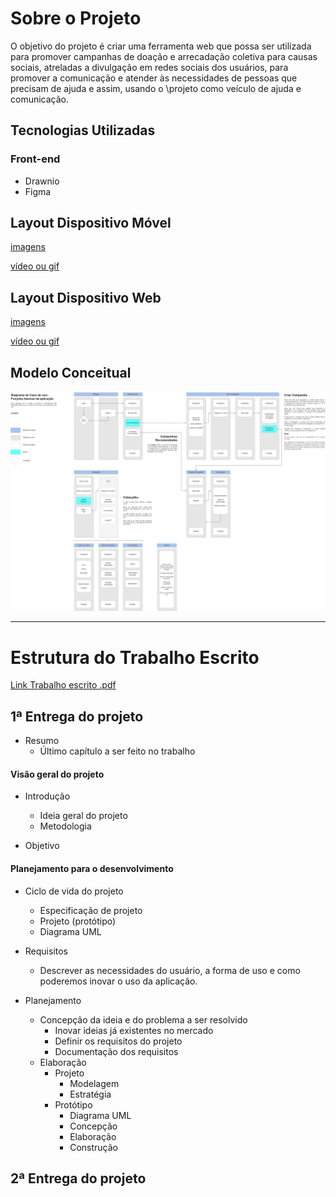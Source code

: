 <!-- 
## Índice

- [Sobre o Projeto](#sobre-o-projeto)
  - [Tecnologias Utilizadas](#tecnologias-utilizadas)
    - [Front-end](#front-end)
  - [Layout Dispositivo Móvel](#layout-dispositivo-móvel)
  - [Layout Dispositivo Web](#layout-dispositivo-web)
  - [Modelo Conceitual](#modelo-conceitual)
- [Estrutura do Trabalho Escrito](#estrutura-do-trabalho-escrito)
  - [1ª Entrega do projeto](#1ª-entrega-do-projeto)
      - [Visão geral do projeto](#visão-geral-do-projeto)
      - [Planejamento para o desenvolvimento](#planejamento-para-o-desenvolvimento)
  - [2ª Entrega do projeto](#2ª-entrega-do-projeto)
-->


# Sobre o Projeto

O objetivo do projeto é criar uma ferramenta web que possa ser utilizada para 
promover campanhas de doação e arrecadação coletiva para causas sociais, 
atreladas a divulgação em redes sociais dos usuários, para promover a 
comunicação e atender às necessidades de pessoas que precisam de ajuda e assim, 
usando o \projeto como veículo de ajuda e comunicação.



## Tecnologias Utilizadas
<!-- 
### Back-end

- 
- 
-->

### Front-end

- Drawnio
- Figma
<!-- 
### Implantação em produção

- 
- 
-->



## Layout Dispositivo Móvel

[imagens]()

[vídeo ou gif]()



## Layout Dispositivo Web

[imagens]()

[vídeo ou gif]()



## Modelo Conceitual

![Diagrama de Caso de Uso](https://raw.githubusercontent.com/edukobilinski/pi-senac/front-end/frontend/diagrama-de-caso-de-uso.png)



<!-- 
# Como Executar o Projeto
### Back-end

Pré-requisitos:

### Front-end web

Pré-requisitos:
-->



---





# Estrutura do Trabalho Escrito


[Link Trabalho escrito .pdf]()



## 1ª Entrega do projeto

- Resumo
  - Último capítulo a ser feito no trabalho



#### Visão geral do projeto

- Introdução
  - Ideia geral do projeto
  - Metodologia
  
- Objetivo



#### Planejamento para o desenvolvimento

- Ciclo de vida do projeto
  - Especificação de projeto
  - Projeto (protótipo)
  - Diagrama UML

- Requisitos
  - Descrever as necessidades do usuário, a forma de uso e como poderemos inovar o uso da aplicação.
- Planejamento
  - Concepção da ideia e do problema a ser resolvido
    - Inovar ideias já existentes no mercado
    - Definir os requisitos do projeto
    - Documentação dos requisitos
  - Elaboração
    - Projeto
      - Modelagem
      - Estratégia
    - Protótipo
      - Diagrama UML
      - Concepção
      - Elaboração
      - Construção



## 2ª Entrega do projeto

